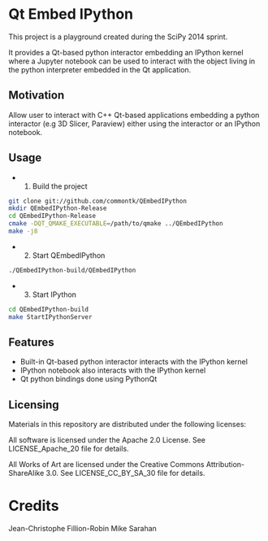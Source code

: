 Qt Embed IPython
================

This project is a playground created during the SciPy 2014 sprint.

It provides a Qt-based python interactor embedding an IPython kernel where a Jupyter notebook can be used
to interact with the object living in the python interpreter embedded in the Qt application.


Motivation
----------

Allow user to interact with C++ Qt-based applications embedding a python interactor (e.g 3D Slicer, Paraview) either
using the interactor or an IPython notebook.

Usage
-----

* 1. Build the project

```bash
git clone git://github.com/commontk/QEmbedIPython
mkdir QEmbedIPython-Release
cd QEmbedIPython-Release
cmake -DQT_QMAKE_EXECUTABLE=/path/to/qmake ../QEmbedIPython
make -j8
```

* 2. Start QEmbedIPython

```bash
./QEmbedIPython-build/QEmbedIPython
```

* 3. Start IPython

```bash
cd QEmbedIPython-build
make StartIPythonServer
```

Features
--------

* Built-in Qt-based python interactor interacts with the IPython kernel
* IPython notebook also interacts with the IPython kernel
* Qt python bindings done using PythonQt

Licensing
---------

Materials in this repository are distributed under the following licenses:

All software is licensed under the Apache 2.0 License.
See LICENSE_Apache_20 file for details.

All Works of Art are licensed under the Creative Commons Attribution-ShareAlike 3.0.
See LICENSE_CC_BY_SA_30 file for details.

Credits
=======

Jean-Christophe Fillion-Robin
Mike Sarahan
